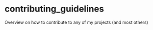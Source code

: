 contributing_guidelines
=======================

Overview on how to contribute to any of my projects (and most others)
